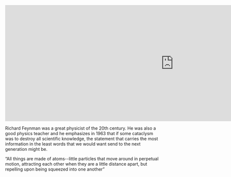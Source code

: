<iframe src="https://h5p.org/h5p/embed/74947" width="1090" height="377" frameborder="0" allowfullscreen="allowfullscreen"></iframe><script src="https://h5p.org/sites/all/modules/h5p/library/js/h5p-resizer.js" charset="UTF-8"></script>

Richard Feynman was a great physicist of the 20th century. He was also a good physics teacher and he emphasizes in 1963 that if some cataclysm was to destroy all scientific knowledge, the statement that carries the most information in the least words that we would want send to the next generation might be.

“All things are made of atoms--little particles that move around in perpetual motion, attracting each other when they are a little distance apart, but repelling upon being squeezed into one another”